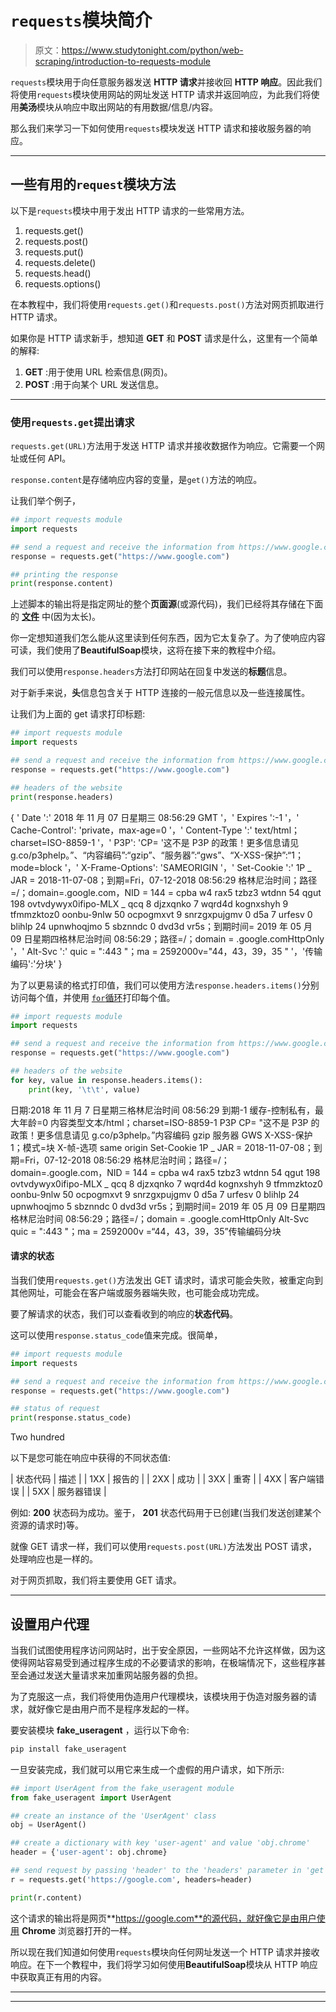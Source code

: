 # `requests`模块简介

> 原文：<https://www.studytonight.com/python/web-scraping/introduction-to-requests-module>

`requests`模块用于向任意服务器发送 **HTTP 请求**并接收回 **HTTP 响应**。因此我们将使用`requests`模块使用网站的网址发送 HTTP 请求并返回响应，为此我们将使用**美汤**模块从响应中取出网站的有用数据/信息/内容。

那么我们来学习一下如何使用`requests`模块发送 HTTP 请求和接收服务器的响应。

* * *

## 一些有用的`request`模块方法

以下是`requests`模块中用于发出 HTTP 请求的一些常用方法。

1.  requests.get()
2.  requests.post()
3.  requests.put()
4.  requests.delete()
5.  requests.head()
6.  requests.options()

在本教程中，我们将使用`requests.get()`和`requests.post()`方法对网页抓取进行 HTTP 请求。

如果你是 HTTP 请求新手，想知道 **GET** 和 **POST** 请求是什么，这里有一个简单的解释:

1.  **GET** :用于使用 URL 检索信息(网页)。
2.  **POST** :用于向某个 URL 发送信息。

* * *

### 使用`requests.get`提出请求

`requests.get(URL)`方法用于发送 HTTP 请求并接收数据作为响应。它需要一个网址或任何 API。

`response.content`是存储响应内容的变量，是`get()`方法的响应。

让我们举个例子，

```py
## import requests module
import requests

## send a request and receive the information from https://www.google.com
response = requests.get("https://www.google.com")

## printing the response
print(response.content)
```

上述脚本的输出将是指定网址的整个**页面源**(或源代码)，我们已经将其存储在下面的 [**文件**](resources/requests-get-response.txt) 中(因为太长)。

你一定想知道我们怎么能从这里读到任何东西，因为它太复杂了。为了使响应内容可读，我们使用了**BeautifulSoap**模块，这将在接下来的教程中介绍。

我们可以使用`response.headers`方法打印网站在回复中发送的**标题**信息。

对于新手来说，**头**信息包含关于 HTTP 连接的一般元信息以及一些连接属性。

让我们为上面的 get 请求打印标题:

```py
## import requests module
import requests

## send a request and receive the information from https://www.google.com
response = requests.get("https://www.google.com")

## headers of the website
print(response.headers)
```

{ ' Date ':' 2018 年 11 月 07 日星期三 08:56:29 GMT '，' Expires ':-1 '，' Cache-Control': 'private，max-age=0 '，' Content-Type ':' text/html；charset=ISO-8859-1 '，' P3P': 'CP= '这不是 P3P 的政策！更多信息请见 g.co/p3phelp。”、“内容编码”:“gzip”、“服务器”:“gws”、“X-XSS-保护”:“1；mode=block '，' X-Frame-Options': 'SAMEORIGIN '，' Set-Cookie ':' 1P _ JAR = 2018-11-07-08；到期=Fri，07-12-2018 08:56:29 格林尼治时间；路径=/；domain=.google.com，NID = 144 = cpba w4 rax5 tzbz3 wtdnn 54 qgut 198 ovtvdywyx0ifipo-MLX _ qcq 8 djzxqnko 7 wqrd4d kognxshyh 9 tfmmzktoz0 oonbu-9nlw 50 ocpogmxvt 9 snrzgxpujgmv 0 d5a 7 urfesv 0 blihlp 24 upnwhoqjmo 5 sbznndc 0 dvd3d vr5s；到期时间= 2019 年 05 月 09 日星期四格林尼治时间 08:56:29；路径=/；domain = .google.comHttpOnly '，' Alt-Svc ':' quic = ":443 "；ma = 2592000v="44，43，39，35 " '，'传输编码':'分块' }

为了以更易读的格式打印值，我们可以使用方法`response.headers.items()`分别访问每个值，并使用 [`for`循环](/python/looping-in-python)打印每个值。

```py
## import requests module
import requests

## send a request and receive the information from https://www.google.com
response = requests.get("https://www.google.com")

## headers of the website
for key, value in response.headers.items():
    print(key, '\t\t', value)
```

日期:2018 年 11 月 7 日星期三格林尼治时间 08:56:29 到期-1 缓存-控制私有，最大年龄=0 内容类型文本/html；charset=ISO-8859-1 P3P CP= "这不是 P3P 的政策！更多信息请见 g.co/p3phelp。”内容编码 gzip 服务器 GWS X-XSS-保护 1；模式=块 X-帧-选项 same origin Set-Cookie 1P _ JAR = 2018-11-07-08；到期=Fri，07-12-2018 08:56:29 格林尼治时间；路径=/；domain=.google.com，NID = 144 = cpba w4 rax5 tzbz3 wtdnn 54 qgut 198 ovtvdywyx0ifipo-MLX _ qcq 8 djzxqnko 7 wqrd4d kognxshyh 9 tfmmzktoz0 oonbu-9nlw 50 ocpogmxvt 9 snrzgxpujgmv 0 d5a 7 urfesv 0 blihlp 24 upnwhoqjmo 5 sbznndc 0 dvd3d vr5s；到期时间= 2019 年 05 月 09 日星期四格林尼治时间 08:56:29；路径=/；domain = .google.comHttpOnly Alt-Svc quic = ":443 "；ma = 2592000v =“44，43，39，35”传输编码分块

#### 请求的状态

当我们使用`requests.get()`方法发出 GET 请求时，请求可能会失败，被重定向到其他网址，可能会在客户端或服务器端失败，也可能会成功完成。

要了解请求的状态，我们可以查看收到的响应的**状态代码**。

这可以使用`response.status_code`值来完成。很简单，

```py
## import requests module
import requests

## send a request and receive the information from https://www.google.com
response = requests.get("https://www.google.com")

## status of request
print(response.status_code)
```

Two hundred

以下是您可能在响应中获得的不同状态值:

| 状态代码 | 描述 |
| 1XX | 报告的 |
| 2XX | 成功 |
| 3XX | 重寄 |
| 4XX | 客户端错误 |
| 5XX | 服务器错误 |

例如: **200** 状态码为成功。鉴于， **201** 状态代码用于已创建(当我们发送创建某个资源的请求时)等。

就像 GET 请求一样，我们可以使用`requests.post(URL)`方法发出 POST 请求，处理响应也是一样的。

对于网页抓取，我们将主要使用 GET 请求。

* * *

## 设置用户代理

当我们试图使用程序访问网站时，出于安全原因，一些网站不允许这样做，因为这使得网站容易受到通过程序生成的不必要请求的影响，在极端情况下，这些程序甚至会通过发送大量请求来加重网站服务器的负担。

为了克服这一点，我们将使用伪造用户代理模块，该模块用于伪造对服务器的请求，就好像它是由用户而不是程序发起的一样。

要安装模块 **fake_useragent** ，运行以下命令:

```py
pip install fake_useragent
```

一旦安装完成，我们就可以用它来生成一个虚假的用户请求，如下所示:

```py
## import UserAgent from the fake_useragent module
from fake_useragent import UserAgent

## create an instance of the 'UserAgent' class
obj = UserAgent()

## create a dictionary with key 'user-agent' and value 'obj.chrome'
header = {'user-agent': obj.chrome}

## send request by passing 'header' to the 'headers' parameter in 'get' method
r = requests.get('https://google.com', headers=header)

print(r.content)
```

这个请求的输出将是网页**https://google.com**的源代码，就好像它是由用户使用 **Chrome** 浏览器打开的一样。

所以现在我们知道如何使用`requests`模块向任何网址发送一个 HTTP 请求并接收响应。在下一个教程中，我们将学习如何使用**BeautifulSoap**模块从 HTTP 响应中获取真正有用的内容。

* * *

* * *